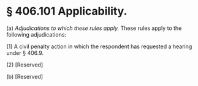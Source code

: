 # § 406.101   Applicability.

(a) *Adjudications to which these rules apply.* These rules apply to the following adjudications: 


(1) A civil penalty action in which the respondent has requested a hearing under § 406.9. 


(2) [Reserved] 


(b) [Reserved] 




